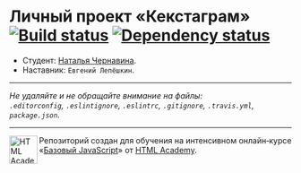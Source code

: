 # Личный проект «Кекстаграм» [![Build status][travis-image]][travis-url] [![Dependency status][dependency-image]][dependency-url]

* Студент: [Наталья Чернавина](https://up.htmlacademy.ru/javascript/5/user/208652).
* Наставник: `Евгений Лепёшкин`.

---

_Не удаляйте и не обращайте внимание на файлы:_<br>
_`.editorconfig`, `.eslintignore`, `.eslintrc`, `.gitignore`, `.travis.yml`, `package.json`._

---

<a href="https://htmlacademy.ru/intensive/javascript"><img align="left" width="50" height="50" title="HTML Academy" src="https://up.htmlacademy.ru/static/img/intensive/javascript/logo-for-github.svg"></a>

Репозиторий создан для обучения на интенсивном онлайн‑курсе «[Базовый JavaScript](https://htmlacademy.ru/intensive/javascript)» от [HTML Academy](https://htmlacademy.ru).

[travis-image]: https://travis-ci.org/htmlacademy-javascript/208652-kekstagram.svg?branch=master
[travis-url]: https://travis-ci.org/htmlacademy-javascript/208652-kekstagram
[dependency-image]: https://david-dm.org/htmlacademy-javascript/208652-kekstagram.svg?style=flat-square
[dependency-url]: https://david-dm.org/htmlacademy-javascript/208652-kekstagram
